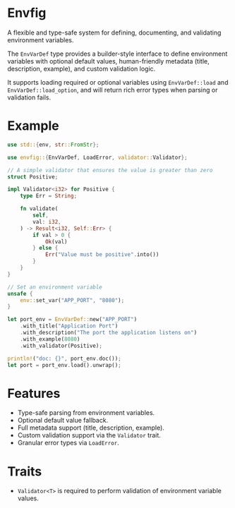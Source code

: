 # Envfig

A flexible and type-safe system for defining, documenting, and validating environment
variables.

The `EnvVarDef` type provides a builder-style interface to define environment
variables with optional default values, human-friendly metadata (title, description,
example), and custom validation logic.

It supports loading required or optional variables using `EnvVarDef::load` and
`EnvVarDef::load_option`, and will return rich error types when parsing or
validation fails.

# Example
```rust
use std::{env, str::FromStr};

use envfig::{EnvVarDef, LoadError, validator::Validator};

// A simple validator that ensures the value is greater than zero
struct Positive;

impl Validator<i32> for Positive {
    type Err = String;

    fn validate(
        self,
        val: i32,
    ) -> Result<i32, Self::Err> {
        if val > 0 {
            Ok(val)
        } else {
            Err("Value must be positive".into())
        }
    }
}

// Set an environment variable
unsafe {
    env::set_var("APP_PORT", "8080");
}

let port_env = EnvVarDef::new("APP_PORT")
    .with_title("Application Port")
    .with_description("The port the application listens on")
    .with_example(8080)
    .with_validator(Positive);

println!("doc: {}", port_env.doc());
let port = port_env.load().unwrap();
```

# Features
- Type-safe parsing from environment variables.
- Optional default value fallback.
- Full metadata support (title, description, example).
- Custom validation support via the `Validator` trait.
- Granular error types via `LoadError`.

# Traits
- `Validator<T>` is required to perform validation of environment variable values.
